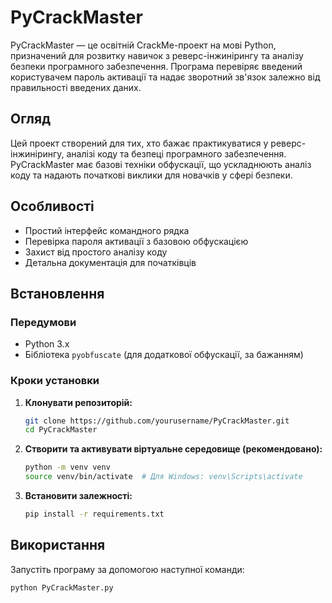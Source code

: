 # PyCrackMaster

PyCrackMaster — це освітній CrackMe-проект на мові Python, призначений для розвитку навичок з реверс-інжинірингу та аналізу безпеки програмного забезпечення. Програма перевіряє введений користувачем пароль активації та надає зворотний зв'язок залежно від правильності введених даних.

## Огляд

Цей проект створений для тих, хто бажає практикуватися у реверс-інжинірингу, аналізі коду та безпеці програмного забезпечення. PyCrackMaster має базові техніки обфускації, що ускладнюють аналіз коду та надають початкові виклики для новачків у сфері безпеки.

## Особливості

- Простий інтерфейс командного рядка
- Перевірка пароля активації з базовою обфускацією
- Захист від простого аналізу коду
- Детальна документація для початківців

## Встановлення

### Передумови

- Python 3.x
- Бібліотека `pyobfuscate` (для додаткової обфускації, за бажанням)

### Кроки установки

1. **Клонувати репозиторій:**
    ```bash
    git clone https://github.com/yourusername/PyCrackMaster.git
    cd PyCrackMaster
    ```

2. **Створити та активувати віртуальне середовище (рекомендовано):**
    ```bash
    python -m venv venv
    source venv/bin/activate  # Для Windows: venv\Scripts\activate
    ```

3. **Встановити залежності:**
    ```bash
    pip install -r requirements.txt
    ```

## Використання

Запустіть програму за допомогою наступної команди:

```bash
python PyCrackMaster.py
